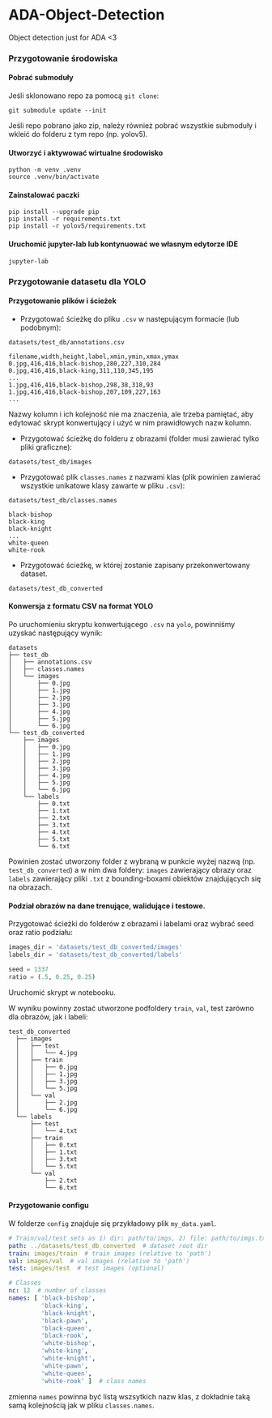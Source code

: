# ADA-Object-Detection

Object detection just for ADA &lt;3

### Przygotowanie środowiska

#### Pobrać submoduły

Jeśli sklonowano repo za pomocą `git clone`:

```shell
git submodule update --init
```

Jeśli repo pobrano jako zip, należy również pobrać wszystkie submoduły i wkleić do folderu z tym repo (np. yolov5).

#### Utworzyć i aktywować wirtualne środowisko

```shell
python -m venv .venv
source .venv/bin/activate
```

#### Zainstalować paczki

```shell
pip install --upgrade pip
pip install -r requirements.txt
pip install -r yolov5/requirements.txt
```

#### Uruchomić jupyter-lab lub kontynuować we własnym edytorze IDE

```shell
jupyter-lab
```

### Przygotowanie datasetu dla YOLO

#### Przygotowanie plików i ścieżek

* Przygotować ścieżkę do pliku `.csv` w następującym formacie (lub podobnym):

`datasets/test_db/annotations.csv`

```csv
filename,width,height,label,xmin,ymin,xmax,ymax
0.jpg,416,416,black-bishop,280,227,310,284
0.jpg,416,416,black-king,311,110,345,195
...
1.jpg,416,416,black-bishop,298,38,318,93
1.jpg,416,416,black-bishop,207,109,227,163
...
```

Nazwy kolumn i ich kolejność nie ma znaczenia, ale trzeba pamiętać, aby edytować skrypt konwertujący i użyć w nim
prawidłowych nazw kolumn.

* Przygotować ścieżkę do folderu z obrazami (folder musi zawierać tylko pliki graficzne):

`datasets/test_db/images`

* Przygotować plik `classes.names` z nazwami klas (plik powinien zawierać wszystkie unikatowe klasy zawarte w
  pliku `.csv`):

`datasets/test_db/classes.names`

```text
black-bishop
black-king
black-knight
...
white-queen
white-rook
```

* Przygotować ścieżkę, w której zostanie zapisany przekonwertowany dataset.

`datasets/test_db_converted`

#### Konwersja z formatu CSV na format YOLO

Po uruchomieniu skryptu konwertującego `.csv` na `yolo`, powinniśmy uzyskać następujący wynik:

```text
datasets
├── test_db
│   ├── annotations.csv
│   ├── classes.names
│   └── images
│       ├── 0.jpg
│       ├── 1.jpg
│       ├── 2.jpg
│       ├── 3.jpg
│       ├── 4.jpg
│       ├── 5.jpg
│       └── 6.jpg
└── test_db_converted
    ├── images
    │   ├── 0.jpg
    │   ├── 1.jpg
    │   ├── 2.jpg
    │   ├── 3.jpg
    │   ├── 4.jpg
    │   ├── 5.jpg
    │   └── 6.jpg
    └── labels
        ├── 0.txt
        ├── 1.txt
        ├── 2.txt
        ├── 3.txt
        ├── 4.txt
        ├── 5.txt
        └── 6.txt
```

Powinien zostać utworzony folder z wybraną w punkcie wyżej nazwą (np. `test_db_converted`) a w nim dwa foldery: `images`
zawierający obrazy oraz `labels` zawierający pliki `.txt` z bounding-boxami obiektów znajdujących się na obrazach.


#### Podział obrazów na dane trenujące, walidujące i testowe.

Przygotować ścieżki do folderów z obrazami i labelami oraz wybrać seed oraz ratio podziału:

```python
images_dir = 'datasets/test_db_converted/images'
labels_dir = 'datasets/test_db_converted/labels'

seed = 1337
ratio = (.5, 0.25, 0.25)
```

Uruchomić skrypt w notebooku.

W wyniku powinny zostać utworzone podfoldery `train`, `val`, test zarówno dla obrazów, jak i labeli:

```text
test_db_converted
  ├── images
  │   ├── test
  │   │   └── 4.jpg
  │   ├── train
  │   │   ├── 0.jpg
  │   │   ├── 1.jpg
  │   │   ├── 3.jpg
  │   │   └── 5.jpg
  │   └── val
  │       ├── 2.jpg
  │       └── 6.jpg
  └── labels
      ├── test
      │   └── 4.txt
      ├── train
      │   ├── 0.txt
      │   ├── 1.txt
      │   ├── 3.txt
      │   └── 5.txt
      └── val
          ├── 2.txt
          └── 6.txt

```

#### Przygotowanie configu

W folderze `config` znajduje się przykładowy plik `my_data.yaml`.

```yaml
# Train/val/test sets as 1) dir: path/to/imgs, 2) file: path/to/imgs.txt, or 3) list: [path/to/imgs1, path/to/imgs2, ..]
path: ../datasets/test_db_converted  # dataset root dir
train: images/train  # train images (relative to 'path')
val: images/val  # val images (relative to 'path')
test: images/test  # test images (optional)

# Classes
nc: 12  # number of classes
names: [ 'black-bishop',
         'black-king',
         'black-knight',
         'black-pawn',
         'black-queen',
         'black-rook',
         'white-bishop',
         'white-king',
         'white-knight',
         'white-pawn',
         'white-queen',
         'white-rook' ]  # class names
```

zmienna `names` powinna być listą wszsytkich nazw klas, z dokładnie taką samą kolejnością jak w pliku `classes.names`.